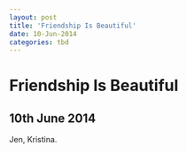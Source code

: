```yaml
---
layout: post
title: 'Friendship Is Beautiful'
date: 10-Jun-2014
categories: tbd
---
```


# Friendship Is Beautiful

## 10th June 2014

Jen,   Kristina.
